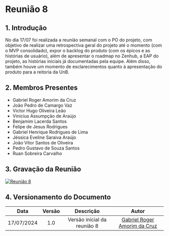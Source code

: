 # Reunião 8

## 1. Introdução

No dia 17/07 foi realizada a reunião semanal com o PO do projeto, com objetivo de realizar uma retrospectiva geral do projeto até o momento (com o MVP consolidado), expor o backlog do produto (com os épicos e as histórias de usuário), além de apresentar o roadmap no Zenhub, a EAP do projeto, as histórias iniciais já documentadas pela equipe. Além disso, também houve um momento de esclarecimentos quanto à apresentação do produto para a reitoria da UnB.

## 2. Membros Presentes

  - Gabriel Roger Amorim da Cruz
  - João Pedro de Camargo Vaz
  - Victor Hugo Oliveira Leão
  - Vinicius Assumpção de Araújo
  - Benjamim Lacerda Santos
  - Felipe de Jesus Rodrigues
  - Gabriel Henrique Rodrigues de Lima
  - Jéssica Eveline Saraiva Araújo
  - João Vitor Santos de Oliveira
  - Pedro Gustavo de Souza Santos
  - Ruan Sobreira Carvalho

## 3. Gravação da Reunião

[![Reunião 8](https://img.youtube.com/vi/jbT_ULkHKvw/maxresdefault.jpg)](https://www.youtube.com/watch?v=jbT_ULkHKvw)

## 4. Versionamento do Documento

| Data | Versão | Descrição | Autor |
| :-----: | :-------------: | :---------------: | :-: |
| 17/07/2024 | 1.0 | Versão inicial da reunião 8 | [Gabriel Roger Amorim da Cruz](https://github.com/GabrielRoger07) |
